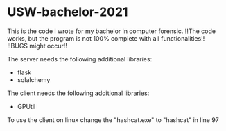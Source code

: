 # USW-bachelor-2021
This is the code i wrote for my bachelor in computer forensic.
!!The code works, but the program is not 100% complete with all functionalities!!
!!BUGS might occur!!

The server needs the following additional libraries:
- flask
- sqlalchemy

The client needs the following additional libraries:
- GPUtil

To use the client on linux change the "hashcat.exe" to "hashcat" in line 97

